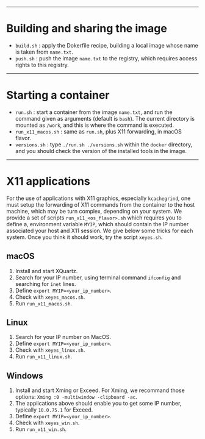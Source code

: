 
---
# Building and sharing the image

* `build.sh` : apply the Dokerfile recipe, building a local image whose name is taken from `name.txt`.
* `push.sh` : push the image `name.txt` to the registry, which requires access rights to this registry.


---
# Starting a container

* `run.sh` : start a container from the image `name.txt`, and run the command given as arguments (default is `bash`). The current directory is mounted as `/work`, and this is where the command is executed.
* `run_x11_macos.sh` : same as `run.sh`, plus X11 forwarding, in macOS flavor.
* `versions.sh` : type `./run.sh ./versions.sh` within the `docker` directory, and you should check the version of the installed tools in the image.


---
# X11 applications

For the use of applications with X11 graphics, especially `kcachegrind`, one must setup the forwarding of X11 commands from the container to the host machine, which may be turn complex, depending on your system. We provide a set of scripts `run_x11_<os_flavor>.sh` which requires you to define a, environment variable `MYIP`, which should contain the IP number associated your host and X11 session. We give below some tricks for each system.  Once you think it should work, try the script `xeyes.sh`.

## macOS

1. Install and start XQuartz. 
1. Search for your IP number, using terminal command `ifconfig` and searching for `inet` lines.
1. Define `export MYIP=<your_ip_number>`.
1. Check with `xeyes_macos.sh`.
1. Run `run_x11_macos.sh`.

## Linux

1. Search for your IP number on MacOS.
1. Define `export MYIP=<your_ip_number>`.
1. Check with `xeyes_linux.sh`.
1. Run `run_x11_linux.sh`.

## Windows

1. Install and start Xming or Exceed. For Xming, we recommand those options: `Xming :0 -multiwindow -clipboard -ac`.
1. The applications above should enable you to get some IP number, typically `10.0.75.1` for Exceed.
1. Define `export MYIP=<your_ip_number>`.
1. Check with `xeyes_win.sh`.
1. Run `run_x11_win.sh`.

